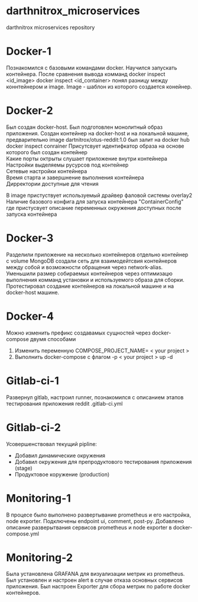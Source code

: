 # darthnitrox_microservices
darthnitrox microservices repository  

# Docker-1
Познакомился с базовыми командами docker. Научился запускать контейнера. После сравнения вывода комманд docker inspect <id_image> docker inspect <id_container> понял разницу между коннтейнером и image. Image - шаблон из которого создается конейнер.

# Docker-2
Был создан docker-host. Был подготовлен монолитный образ приложения. Создан контейнер на docker-host и на локальной машине, предварительно image dartnitrox/otus-reddit:1.0 был залит на docker hub
docker inspect conrainer
Присутсвует идентифкатор образа на основе которого был создан контейнер  
Какие порты октрыты слушает приложение внутри контейнера  
Настройки выделяемы русурсов под контейнер  
Сетевые настройки контейнера  
Время старта и завершнение выполнения контейнера  
Дирректории доступные для чтения  

В image пристуствует используемый драйвер фаловой системы overlay2  
Наличие базового конфига для запуска контейнера "ContainerConfig"  где пристусвует описание  переменных окружения доступных после запуска контейнера

# Docker-3
Разделили приложение на несколько контейнеров отдельно контейнер с volume MongoDB создали сеть для взаимодейтсвия контейнеров между собой и возможности обращения через network-alias. 
Уменьшили размер собираемых контейнеров через оптимизацю выполнения комманд установки и используемого образа для сборки. Протестировал создание контейнеров на локальной машине и на docker-host машине.

# Docker-4
Можно изменить префикс создавамых сущностей через docker-compose двумя способами  
1. Изменить переменную COMPOSE_PROJECT_NAME= < your project >
2. Выполнить docker-compose с флагом -p < your project > up -d

# Gitlab-ci-1
Развернул gitlab, настроил runner, познакомился с описанием этапов тестирования приложения reddit .gitlab-ci.yml

# Gitlab-ci-2
Усовершенствовал текущий pipline:  
- Добавил динамические окружения
- Добавил окружения для препродуктового тестирования приложения (stage)
- Продуктовое коружение (production)

# Monitoring-1
В процесе было выполнено развертывание prometheus и его настройка, node exporter. Подключены endpoint ui, comment, post-py. Добавлено описание разверытвания сервисов prometheus и node exporter в docker-compose.yml

# Monitoring-2
Была установлена GRAFANA для визуализации метрик из prometheus. Был установлен и настроен alert в случае отказа основных сервисов приложения. Был настроен Exporter для сбора метрик по работе docker контейнеров.
